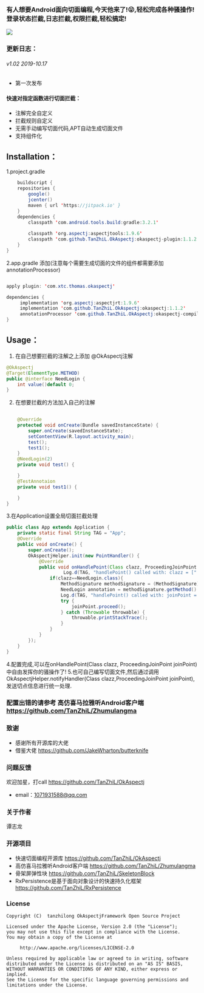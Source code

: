 ﻿### 有人想要Android面向切面编程,今天他来了!😜,轻松完成各种骚操作!登录状态拦截,日志拦截,权限拦截,轻松搞定!

[![](https://jitpack.io/v/TanZhiL/OkAspectj.svg)](https://jitpack.io/#TanZhiL/OkAspectj)

### 更新日志：
###### v1.02  2019-10.17
* 第一次发布
#### 快速对指定函数进行切面拦截：
 - 注解完全自定义
 - 拦截规则自定义
 - 无需手动编写切面代码,APT自动生成切面文件
 - 支持组件化


## Installation：
1.project.gradle 
```java
    buildscript {
    repositories {
        google()
        jcenter()
        maven { url 'https://jitpack.io' }
    }
    dependencies {
        classpath 'com.android.tools.build:gradle:3.2.1'
      
        classpath 'org.aspectj:aspectjtools:1.9.6'
        classpath 'com.github.TanZhiL.OkAspectj:okaspectj-plugin:1.1.2'
    }
}
```
2.app.gradle 添加(注意每个需要生成切面的文件的组件都需要添加annotationProcessor)
```java

apply plugin: 'com.xtc.thomas.okaspectj'

dependencies {
     implementation 'org.aspectj:aspectjrt:1.9.6'
     implementation 'com.github.TanZhiL.OkAspectj:okaspectj:1.1.2'
     annotationProcessor 'com.github.TanZhiL.OkAspectj:okaspectj-compiler:1.1.2'
}
```
## Usage：
1. 在自己想要拦截的注解之上添加 @OkAspectj注解
```java
@OkAspectj
@Target(ElementType.METHOD)
public @interface NeedLogin {
    int value()default 0;
}

```

2. 在想要拦截的方法加入自己的注解

```java
  
    @Override
    protected void onCreate(Bundle savedInstanceState) {
        super.onCreate(savedInstanceState);
        setContentView(R.layout.activity_main);
        test();
        test1();
    }
    @NeedLogin(2)
    private void test() {

    }
    @TestAnnotaion
    private void test1() {

    }
}

```
3.在Application设置全局切面拦截处理

```java
public class App extends Application {
    private static final String TAG = "App";
    @Override
    public void onCreate() {
        super.onCreate();
        OkAspectjHelper.init(new PointHandler() {
            @Override
            public void onHandlePoint(Class clazz, ProceedingJoinPoint joinPoint) {
                     Log.d(TAG, "handlePoint() called with: clazz = [" + clazz + "]");
                if(clazz==NeedLogin.class){
                    MethodSignature methodSignature = (MethodSignature) joinPoint.getSignature();
                    NeedLogin annotation = methodSignature.getMethod().getAnnotation(NeedLogin.class);
                    Log.d(TAG, "handlePoint() called with: joinPoint = [" + annotation.value() + "]");
                    try {
                        joinPoint.proceed();
                    } catch (Throwable throwable) {
                        throwable.printStackTrace();
                    }
                }
            }
        });
    }
}
```
4.配置完成,可以在onHandlePoint(Class clazz, ProceedingJoinPoint joinPoint)中自由发挥你的骚操作了!
5.也可自己编写切面文件,然后通过调用OkAspectjHelper.notifyHandler(Class clazz,ProceedingJoinPoint joinPoint),发送切点信息进行统一处理.

### 配置出错的请参考 高仿喜马拉雅听Android客户端 https://github.com/TanZhiL/Zhumulangma

### 致谢
* 感谢所有开源库的大佬
* 借鉴大佬 https://github.com/JakeWharton/butterknife
### 问题反馈
欢迎加星，打call https://github.com/TanZhiL/OkAspectj
* email：1071931588@qq.com
### 关于作者
谭志龙
### 开源项目
* 快速切面编程开源库 https://github.com/TanZhiL/OkAspectj
* 高仿喜马拉雅听Android客户端 https://github.com/TanZhiL/Zhumulangma
* 骨架屏弹性块 https://github.com/TanZhiL/SkeletonBlock
* RxPersistence是基于面向对象设计的快速持久化框架 https://github.com/TanZhiL/RxPersistence
### License
```
Copyright (C)  tanzhilong OkAspectjFramework Open Source Project

Licensed under the Apache License, Version 2.0 (the "License");
you may not use this file except in compliance with the License.
You may obtain a copy of the License at

     http://www.apache.org/licenses/LICENSE-2.0

Unless required by applicable law or agreed to in writing, software
distributed under the License is distributed on an "AS IS" BASIS,
WITHOUT WARRANTIES OR CONDITIONS OF ANY KIND, either express or implied.
See the License for the specific language governing permissions and
limitations under the License.
```

